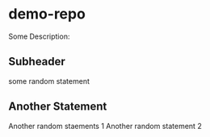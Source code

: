 # demo-repo

Some Description:

## Subheader 

some random statement

## Another Statement

Another random staements 1
Another random statement 2 

